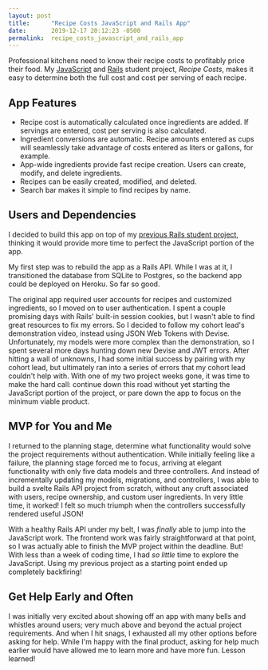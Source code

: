 ```yaml
---
layout: post
title:      "Recipe Costs JavaScript and Rails App"
date:       2019-12-17 20:12:23 -0500
permalink:  recipe_costs_javascript_and_rails_app
---
```



Professional kitchens need to know their recipe costs to profitably price their food. My [JavaScript](https://github.com/aparkening/recipe_costs_frontend) and [Rails](https://github.com/aparkening/recipe_costs_api) student project, _Recipe Costs_, makes it easy to determine both the full cost and cost per serving of each recipe.
 
## App Features
- Recipe cost is automatically calculated once ingredients are added. If servings are entered, cost per serving is also calculated.
- Ingredient conversions are automatic. Recipe amounts entered as cups will seamlessly take advantage of costs entered as liters or gallons, for example.
- App-wide ingredients provide fast recipe creation. Users can create, modify, and delete ingredients.
- Recipes can be easily created, modified, and deleted.
- Search bar makes it simple to find recipes by name.

## Users and Dependencies
I decided to build this app on top of my [previous Rails student project](https://github.com/aparkening/recipe_costs), thinking it would provide more time to perfect the JavaScript portion of the app.

My first step was to rebuild the app as a Rails API. While I was at it, I transitioned the database from SQLite to Postgres, so the backend app could be deployed on Heroku. So far so good.

The original app required user accounts for recipes and customized ingredients, so I moved on to user authentication. I spent a couple promising days with Rails' built-in session cookies, but I wasn't able to find great resources to fix my errors. So I decided to follow my cohort lead's demonstration video, instead using JSON Web Tokens with Devise. Unfortunately, my models were more complex than the demonstration, so I spent several more days hunting down new Devise and JWT errors. After hitting a wall of unknowns, I had some initial success by pairing with my cohort lead, but ultimately ran into a series of errors that my cohort lead couldn't help with. With one of my two project weeks gone, it was time to make the hard call: continue down this road without yet starting the JavaScript portion of the project, or pare down the app to focus on the minimum viable product.

## MVP for You and Me
I returned to the planning stage, determine what functionality would solve the project requirements without authentication. While initially feeling like a failure, the planning stage forced me to focus, arriving at elegant functionality with only five data models and three controllers. And instead of incrementally updating my models, migrations, and controllers, I was able to build a svelte Rails API project from scratch, without any cruft associated with users, recipe ownership, and custom user ingredients. In very little time, it worked! I felt so much triumph when the controllers successfully rendered useful JSON! 

With a healthy Rails API under my belt, I was _finally_ able to jump into the JavaScript work. The frontend work was fairly straightforward at that point, so I was actually able to finish the MVP project within the deadline. But! With less than a week of coding time, I had _so little_ time to explore the JavaScript. Using my previous project as a starting point ended up completely backfiring!

## Get Help Early and Often
I was initially very excited about showing off an app with many bells and whistles around users; very much above and beyond the actual project requirements. And when I hit snags, I exhausted all my other options before asking for help. While I'm happy with the final product, asking for help much earlier would have allowed me to learn more and have more fun. Lesson learned!

